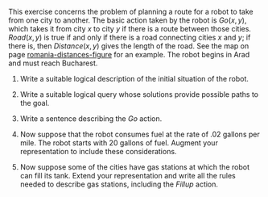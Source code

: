 

This exercise concerns the problem of planning a route for a robot to
take from one city to another. The basic action taken by the robot is
${Go}(x,y)$, which takes it from city $x$ to city $y$ if there is a
route between those cities. ${Road}(x, y)$ is true if and only if
there is a road connecting cities $x$ and $y$; if there is, then
${Distance}(x, y)$ gives the length of the road. See the map on
page <a class="pageRef" title="" href="#">romania-distances-figure</a> for an example. The robot begins in Arad and must
reach Bucharest.<br>

1.  Write a suitable logical description of the initial situation of
    the robot.<br>

2.  Write a suitable logical query whose solutions provide possible
    paths to the goal.<br>

3.  Write a sentence describing the ${Go}$ action.<br>

4.  Now suppose that the robot consumes fuel at the rate of .02 gallons
    per mile. The robot starts with 20 gallons of fuel. Augment your
    representation to include these considerations.<br>

5.  Now suppose some of the cities have gas stations at which the robot
    can fill its tank. Extend your representation and write all the
    rules needed to describe gas stations, including the
    ${Fillup}$ action.<br>
